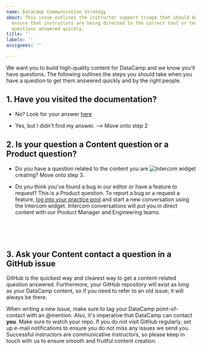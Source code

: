 ```yaml
---
name: DataCamp Communication Strategy
about: This issue outlines the instructor support triage that should be followed to
  ensure that instructors are being directed to the correct tool or team to get their
  questions answered quickly.
title: ''
labels: ''
assignees: ''

---
```


We want you to build high-quality content for DataCamp and we know you'll have questions. The following outlines the steps you should take when you have a question to get them answered quickly and by the right people.

## 1. Have you visited the documentation?

- No? Look for your answer [here](https://instructor-support.datacamp.com/)

- Yes, but I didn't find my answer. --> Move onto step 2

## 2. Is your question a Content question or a Product question?
<img src="http://assets.datacamp.com/production/repositories/3081/datasets/585ee39b8730c32178c379a8c0f256c7ca4afa67/Intercom%20widget%20-%20open.png" alt="Intercom widget" align="right">

- Do you have a question related to the content you are creating? Move onto step 3.

- Do you think you've found a bug in our editor or have a feature to request? This is a Product question. To report a bug or a request a feature, [log into your practice pool](https://www.datacamp.com/teach/content/challenges) and start a new conversation using the Intercom widget. Intercom conversations will put you in direct content with our Product Manager and Engineering teams.

&nbsp; 

&nbsp; 


## 3. Ask your Content contact a question in a GitHub issue

GitHub is the quickest way and clearest way to get a content-related question answered. Furthermore, your GitHub repository will exist as long as your DataCamp content, so if you need to refer to an old issue; it will always be there.

When writing a new issue, make sure to tag your DataCamp point-of-contact with an @mention. Also, it's imperative that DataCamp can contact **you**. Make sure to watch your repo. If you do not visit GitHub regularly, set up e-mail notifications to ensure you do not miss any issues we send you. Successful instructors are communicative instructors, so please keep in touch with us to ensure smooth and fruitful content creation.
